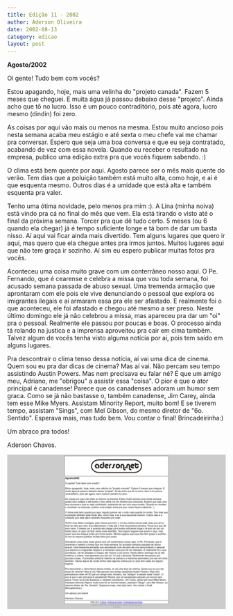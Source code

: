 ```yaml
---
title: Edição 11 - 2002
author: Aderson Oliveira
date: 2002-08-13
category: edicao
layout: post
---
```


**Agosto/2002**

Oi gente! Tudo bem com vocês?

Estou apagando, hoje, mais uma velinha do "projeto canada". Fazem 5 meses que cheguei. E muita água já passou debaixo desse "projeto". Ainda acho que tô no lucro. Isso é um pouco contraditório, pois até agora, lucro mesmo (dindin) foi zero.

As coisas por aqui vão mais ou menos na mesma. Estou muito ancioso pois nesta semana acaba meu estágio e até sexta o meu chefe vai me chamar pra conversar. Espero que seja uma boa conversa e que eu seja contratado, acabando de vez com essa novela. Quando eu receber o resultado na empresa, publico uma edição extra pra que vocês fiquem sabendo. :)

O clima está bem quente por aqui. Agosto parece ser o mês mais quente do verão. Tem dias que a poluição também está muito alta, como hoje, e aí é que esquenta mesmo. Outros dias é a umidade que está alta e também esquenta pra valer.

Tenho uma ótima novidade, pelo menos pra mim :). A Lina (minha noiva) está vindo pra cá no final do mês que vem. Ela está tirando o visto até o final da próxima semana. Torcer pra que dê tudo certo. 5 meses (ou 6 quando ela chegar) já é tempo suficiente longe e tá bom de dar um basta nisso. Aí aqui vai ficar ainda mais divertido. Tem alguns lugares que quero ir aqui, mas quero que ela chegue antes pra irmos juntos. Muitos lugares aqui que não tem graça ir sozinho. Aí sim eu espero publicar muitas fotos pra vocês.

Aconteceu uma coisa muito grave com um conterrâneo nosso aqui. O Pe. Fernando, que é cearense e celebra a missa que vou toda semana, foi acusado semana passada de abuso sexual. Uma tremenda armação que aprontaram com ele pois ele vive denunciando o pessoal que explora os imigrantes ilegais e aí armaram essa pra ele ser afastado. E realmente foi o que aconteceu, ele foi afastado e chegou até mesmo a ser preso. Neste último domingo ele já não celebrou a missa, mas apareceu pra dar um "oi" pra o pessoal. Realmente ele passou por poucas e boas. O processo ainda tá rolando na justica e a imprensa aproveitou pra cair em cima também. Talvez algum de vocês tenha visto alguma notícia por aí, pois tem saído em alguns lugares.

Pra descontrair o clima tenso dessa notícia, aí vai uma dica de cinema. Quem sou eu pra dar dicas de cinema? Mas aí vai. Não percam seu tempo assistindo Austin Powers. Mas nem precisava eu falar né? É que um amigo meu, Adriano, me "obrigou" a assistir essa "coisa". O pior é que o ator principal é canadense! Parece que os canadenses adoram um humor sem graca. Como se já não bastasse o, também canadense, Jim Carey, ainda tem esse Mike Myers. Assistam Minority Report, muito bom! E se tiverem tempo, assistam "Sings", com Mel Gibson, do mesmo diretor de "6o. Sentido". Esperava mais, mas tudo bem. Vou contar o final! Brincadeirinha:)

Um abraco pra todos!

Aderson Chaves.

[![Imagem no site original](/assets/images/edicao11.png)](/assets/images/edicao11.png)